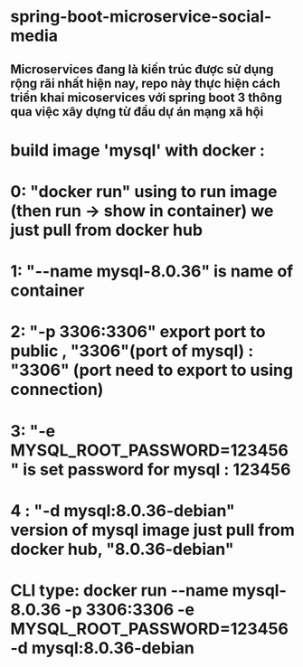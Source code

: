 # spring-boot-microservice-social-media

## Microservices đang là kiến trúc được sử dụng rộng rãi nhất hiện nay, repo này thực hiện cách triển khai micoservices với spring boot 3 thông qua việc xây dựng từ đầu dự án mạng xã hội

# build image 'mysql' with docker :
# 
# 0: "docker run" using to run image (then run -> show in container) we just pull from docker hub
# 
# 1: "--name mysql-8.0.36" is name of container
# 
# 2: "-p 3306:3306" export port to public , "3306"(port of mysql) : "3306" (port need to export to using connection)
# 
# 3: "-e MYSQL_ROOT_PASSWORD=123456" is set password for mysql : 123456
# 
# 4 : "-d mysql:8.0.36-debian" version of mysql image just pull from docker hub, "8.0.36-debian"
# 
#  CLI type: docker run --name mysql-8.0.36 -p 3306:3306 -e MYSQL_ROOT_PASSWORD=123456 -d mysql:8.0.36-debian
